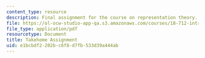 ```yaml
---
content_type: resource
description: Final assignment for the course on representation theory.
file: https://ol-ocw-studio-app-qa.s3.amazonaws.com/courses/18-712-introduction-to-representation-theory-fall-2010/e1bcbdf2202bc6f8d7fb533d39a444ab_MIT18_712F10_712tk.pdf
file_type: application/pdf
resourcetype: Document
title: Takehome Assignment
uid: e1bcbdf2-202b-c6f8-d7fb-533d39a444ab
---
```

